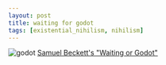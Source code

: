 ```yaml
---
layout: post
title: waiting for godot
tags: [existential_nihilism, nihilism]
---
```

![godot](../../../../images/godot.png)
[Samuel Beckett's "Waiting or Godot"](https://www.youtube.com/watch?v=Wifcyo64n-w)
